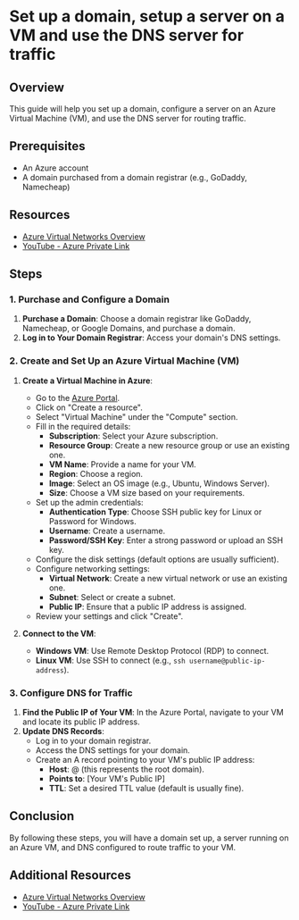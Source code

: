 # Set up a domain, setup a server on a VM and use the DNS server for traffic
## Overview
This guide will help you set up a domain, configure a server on an Azure Virtual Machine (VM), and use the DNS server for routing traffic. 

## Prerequisites
- An Azure account
- A domain purchased from a domain registrar (e.g., GoDaddy, Namecheap)

## Resources
- [Azure Virtual Networks Overview](https://learn.microsoft.com/en-us/azure/virtual-network/virtual-networks-overview)
- [YouTube - Azure Private Link](https://www.youtube.com/watch?v=57ZwdztCx2w)

## Steps

### 1. Purchase and Configure a Domain
1. **Purchase a Domain**: Choose a domain registrar like GoDaddy, Namecheap, or Google Domains, and purchase a domain.
2. **Log in to Your Domain Registrar**: Access your domain's DNS settings.

### 2. Create and Set Up an Azure Virtual Machine (VM)
1. **Create a Virtual Machine in Azure**:
    - Go to the [Azure Portal](https://portal.azure.com/).
    - Click on "Create a resource".
    - Select "Virtual Machine" under the "Compute" section.
    - Fill in the required details:
        - **Subscription**: Select your Azure subscription.
        - **Resource Group**: Create a new resource group or use an existing one.
        - **VM Name**: Provide a name for your VM.
        - **Region**: Choose a region.
        - **Image**: Select an OS image (e.g., Ubuntu, Windows Server).
        - **Size**: Choose a VM size based on your requirements.
    - Set up the admin credentials:
        - **Authentication Type**: Choose SSH public key for Linux or Password for Windows.
        - **Username**: Create a username.
        - **Password/SSH Key**: Enter a strong password or upload an SSH key.
    - Configure the disk settings (default options are usually sufficient).
    - Configure networking settings:
        - **Virtual Network**: Create a new virtual network or use an existing one.
        - **Subnet**: Select or create a subnet.
        - **Public IP**: Ensure that a public IP address is assigned.
    - Review your settings and click "Create".

2. **Connect to the VM**:
    - **Windows VM**: Use Remote Desktop Protocol (RDP) to connect.
    - **Linux VM**: Use SSH to connect (e.g., `ssh username@public-ip-address`).

### 3. Configure DNS for Traffic
1. **Find the Public IP of Your VM**: In the Azure Portal, navigate to your VM and locate its public IP address.
2. **Update DNS Records**:
    - Log in to your domain registrar.
    - Access the DNS settings for your domain.
    - Create an A record pointing to your VM's public IP address:
        - **Host**: @ (this represents the root domain).
        - **Points to**: [Your VM's Public IP]
        - **TTL**: Set a desired TTL value (default is usually fine).

## Conclusion
By following these steps, you will have a domain set up, a server running on an Azure VM, and DNS configured to route traffic to your VM. 

## Additional Resources
- [Azure Virtual Networks Overview](https://learn.microsoft.com/en-us/azure/virtual-network/virtual-networks-overview)
- [YouTube - Azure Private Link](https://www.youtube.com/watch?v=57ZwdztCx2w&pp=ygUSYXp1cmUgcHJpdmF0ZSBsaW5r)
